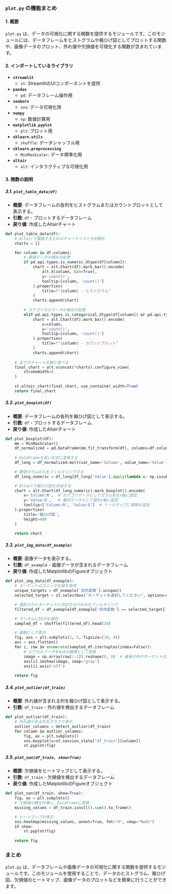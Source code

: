 ### `plot.py` の機能まとめ

#### 1. 概要
`plot.py` は、データの可視化に関する関数を提供するモジュールです。このモジュールには、データフレームをヒストグラムや箱ひげ図としてプロットする関数や、画像データのプロット、外れ値や欠損値を可視化する関数が含まれています。

#### 2. インポートしているライブラリ
- **`streamlit`**
  - `st`: StreamlitのUIコンポーネントを提供
- **`pandas`**
  - `pd`: データフレーム操作用
- **`seaborn`**
  - `sns`: データ可視化用
- **`numpy`**
  - `np`: 数値計算用
- **`matplotlib.pyplot`**
  - `plt`: プロット用
- **`sklearn.utils`**
  - `shuffle`: データシャッフル用
- **`sklearn.preprocessing`**
  - `MinMaxScaler`: データ標準化用
- **`altair`**
  - `alt`: インタラクティブな可視化用

#### 3. 関数の説明

##### 3.1. `plot_table_data(df)`
- **概要**: データフレームの各列をヒストグラムまたはカウントプロットとして表示する。
- **引数**: `df` - プロットするデータフレーム
- **戻り値**: 作成したAltairチャート

```python
def plot_table_data(df):
    # Altairで描画するためのチャートリストを初期化
    charts = []

    for column in df.columns:
        # 数値データの場合の処理
        if pd.api.types.is_numeric_dtype(df[column]):
            chart = alt.Chart(df).mark_bar().encode(
                alt.X(column, bin=True),
                y='count()',
                tooltip=[column, 'count()']
            ).properties(
                title=f"{column} - ヒストグラム"
            )
            charts.append(chart)
        
        # カテゴリカルデータの場合の処理
        elif pd.api.types.is_categorical_dtype(df[column]) or pd.api.types.is_object_dtype(df[column]):
            chart = alt.Chart(df).mark_bar().encode(
                x=column,
                y='count()',
                tooltip=[column, 'count()']
            ).properties(
                title=f"{column} - カウントプロット"
            )
            charts.append(chart)
    
    # 全てのチャートを縦に並べる
    final_chart = alt.vconcat(*charts).configure_view(
        strokeWidth=0
    )
    
    st.altair_chart(final_chart, use_container_width=True)
    return final_chart
```

##### 3.2. `plot_boxplot(df)`
- **概要**: データフレームの各列を箱ひげ図として表示する。
- **引数**: `df` - プロットするデータフレーム
- **戻り値**: 作成したAltairチャート

```python
def plot_boxplot(df):
    mm = MinMaxScaler()
    df_normalized = pd.DataFrame(mm.fit_transform(df), columns=df.columns)
    
    # DataFrameを長い形式に変換する
    df_long = df_normalized.melt(var_name='Column', value_name='Value')

    # 数値カラムのみをフィルタリングする
    df_long_numeric = df_long[df_long['Value'].apply(lambda x: np.issubdtype(type(x), np.number))]

    # Altairで箱ひげ図を作成する
    chart = alt.Chart(df_long_numeric).mark_boxplot().encode(
        x='Column:N',  # カテゴリデータとしてカラム名をx軸に設定
        y='Value:Q',   # 量的データとして値をy軸に設定
        tooltip=['Column:N', 'Value:Q']  # ツールチップに情報を追加
    ).properties(
        title='箱ひげ図',
        height=400
    )

    return chart
```

##### 3.3. `plot_img_data(df_example)`
- **概要**: 画像データを表示する。
- **引数**: `df_example` - 画像データが含まれるデータフレーム
- **戻り値**: 作成したMatplotlibのFigureオブジェクト

```python
def plot_img_data(df_exmaple):
    # ターゲットのユニークな値を取得
    unique_targets = df_exmaple['目的変数'].unique()
    selected_target = st.selectbox('ターゲットを選択してください', options=unique_targets)

    # 選択されたターゲットに対応する行のみをフィルタリング
    filtered_df = df_exmaple[df_exmaple['目的変数'] == selected_target]

    # ランダムに10行を選択
    sampled_df = shuffle(filtered_df).head(10)

    # 画像として表示
    fig, axs = plt.subplots(2, 5, figsize=(10, 4))
    axs = axs.flatten()
    for i, row in enumerate(sampled_df.itertuples(index=False)):
        # ピクセルデータを8x8の画像として変換
        image = np.array(row[:-1]).reshape(8, 8)  # 最後の列がターゲットなので、それ以外を画像データとして扱う
        axs[i].imshow(image, cmap='gray')
        axs[i].axis('off')
    
    return fig
```

##### 3.4. `plot_outlier(df_train)`
- **概要**: 外れ値が含まれる列を箱ひげ図として表示する。
- **引数**: `df_train` - 外れ値を検出するデータフレーム

```python
def plot_outlier(df_train):
    # 外れ値がある列をグラフで表示
    outlier_columns = detect_outlier(df_train)
    for column in outlier_columns:
        fig, ax = plt.subplots()
        sns.boxplot(x=st.session_state["df_train"][column])
        st.pyplot(fig)
```

##### 3.5. `plot_nan(df_train, show=True)`
- **概要**: 欠損値をヒートマップとして表示する。
- **引数**: `df_train` - 欠損値を検出するデータフレーム
- **戻り値**: 作成したMatplotlibのFigureオブジェクト

```python
def plot_nan(df_train, show=True):
    fig, ax = plt.subplots()
    # 欠損値の数を計算し、DataFrameに変換
    missing_values = df_train.isnull().sum().to_frame()

    # ヒートマップの表示
    sns.heatmap(missing_values, annot=True, fmt="d", cmap="Reds")
    if show:
        st.pyplot(fig)
        
    return fig
```

### まとめ
`plot.py` は、データフレームや画像データの可視化に関する関数を提供するモジュールです。このモジュールを使用することで、データのヒストグラム、箱ひげ図、欠損値のヒートマップ、画像データのプロットなどを簡単に行うことができます。